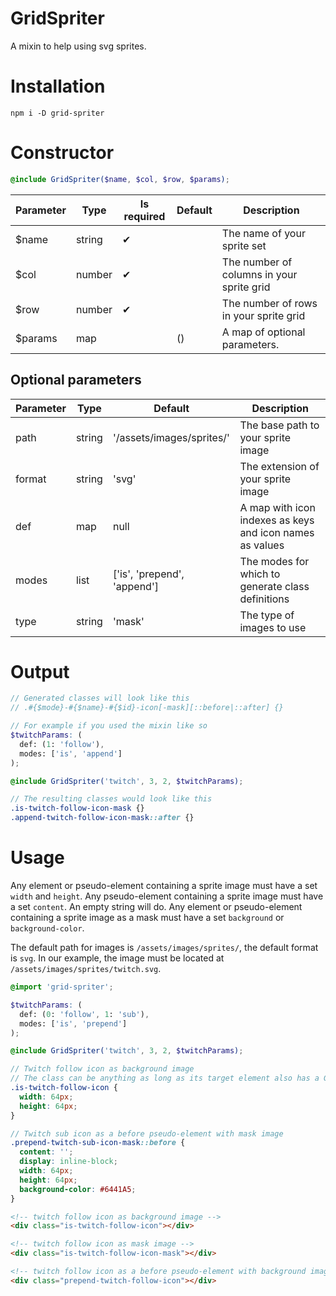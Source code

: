 # GridSpriter
A mixin to help using svg sprites.

# Installation
```shell
npm i -D grid-spriter
```

# Constructor
```scss
@include GridSpriter($name, $col, $row, $params);
```

| Parameter | Type   | Is required | Default | Description                               |
|-----------|--------|-------------|---------|-------------------------------------------|
| $name     | string |      ✔      |         | The name of your sprite set               |
| $col      | number |      ✔      |         | The number of columns in your sprite grid |
| $row      | number |      ✔      |         | The number of rows in your sprite grid    |
| $params   | map    |             | ()      | A map of optional parameters.             |

## Optional parameters
| Parameter | Type   | Default                     | Description                                              |
|--------|--------|-----------------------------|----------------------------------------------------------|
| path   | string | '/assets/images/sprites/'   | The base path to your sprite image                       |
| format | string | 'svg'                       | The extension of your sprite image                       |
| def    | map    | null                        | A map with icon indexes as keys and icon names as values |
| modes  | list   | ['is', 'prepend', 'append'] | The modes for which to generate class definitions        |
| type   | string | 'mask'                      | The type of images to use                                |

# Output
```scss
// Generated classes will look like this
// .#{$mode}-#{$name}-#{$id}-icon[-mask][::before|::after] {}

// For example if you used the mixin like so
$twitchParams: (
  def: (1: 'follow'),
  modes: ['is', 'append']
);

@include GridSpriter('twitch', 3, 2, $twitchParams);

// The resulting classes would look like this
.is-twitch-follow-icon-mask {}
.append-twitch-follow-icon-mask::after {}
```

# Usage
Any element or pseudo-element containing a sprite image must have a set `width` and `height`.
Any pseudo-element containing a sprite image must have a set `content`. An empty string will do.
Any element or pseudo-element containing a sprite image as a mask must have a set `background` or `background-color`.

The default path for images is `/assets/images/sprites/`, the default format is `svg`.
In our example, the image must be located at `/assets/images/sprites/twitch.svg`.

```scss
@import 'grid-spriter';

$twitchParams: (
  def: (0: 'follow', 1: 'sub'),
  modes: ['is', 'prepend']
);

@include GridSpriter('twitch', 3, 2, $twitchParams);

// Twitch follow icon as background image
// The class can be anything as long as its target element also has a GridSpriter generated class
.is-twitch-follow-icon {
  width: 64px;
  height: 64px;
}

// Twitch sub icon as a before pseudo-element with mask image
.prepend-twitch-sub-icon-mask::before {
  content: '';
  display: inline-block;
  width: 64px;
  height: 64px;
  background-color: #6441A5;
}
```

```html
<!-- twitch follow icon as background image -->
<div class="is-twitch-follow-icon"></div>

<!-- twitch follow icon as mask image -->
<div class="is-twitch-follow-icon-mask"></div>

<!-- twitch follow icon as a before pseudo-element with background image -->
<div class="prepend-twitch-follow-icon"></div>
```
